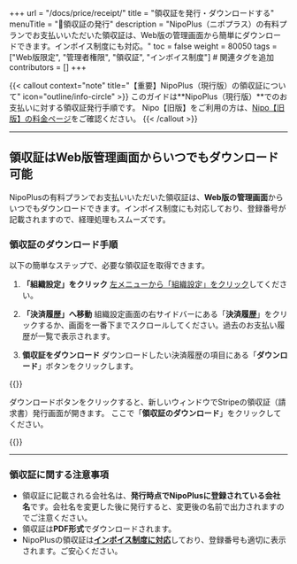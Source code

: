 +++
url = "/docs/price/receipt/"
title = "領収証を発行・ダウンロードする"
menuTitle = "🧾領収証の発行"
description = "NipoPlus（ニポプラス）の有料プランでお支払いいただいた領収証は、Web版の管理画面から簡単にダウンロードできます。インボイス制度にも対応。"
toc = false
weight = 80050
tags = ["Web版限定", "管理者権限", "領収証", "インボイス制度"] # 関連タグを追加
contributors = []
+++

{{< callout context="note" title="【重要】NipoPlus（現行版）の領収証について" icon="outline/info-circle" >}}
このガイドは**NipoPlus（現行版）**でのお支払いに対する領収証発行手順です。
Nipo【旧版】をご利用の方は、[Nipo【旧版】の料金ページ](/legacy/system/price/)をご確認ください。
{{< /callout >}}

---

## 領収証はWeb版管理画面からいつでもダウンロード可能

NipoPlusの有料プランでお支払いいただいた領収証は、**Web版の管理画面**からいつでもダウンロードできます。インボイス制度にも対応しており、登録番号が記載されますので、経理処理もスムーズです。

### 領収証のダウンロード手順

以下の簡単なステップで、必要な領収証を取得できます。

1.  **「組織設定」をクリック**
    [左メニューから「組織設定」をクリック](/docs/setup/staff-global/rank/#rootSettingBtn)してください。

2.  **「決済履歴」へ移動**
    組織設定画面の右サイドバーにある「**決済履歴**」をクリックするか、画面を一番下までスクロールしてください。過去のお支払い履歴が一覧で表示されます。

3.  **領収証をダウンロード**
    ダウンロードしたい決済履歴の項目にある「**ダウンロード**」ボタンをクリックします。

{{<icatch filename="img/receipt" msg="必要な領収証をクリックしてダウンロードしてください" alice="pc">}}

ダウンロードボタンをクリックすると、新しいウィンドウでStripeの領収証（請求書）発行画面が開きます。
ここで「**領収証のダウンロード**」をクリックしてください。

{{<iTablet filename="img/stripe-receipt" msg="Stripeの領収証発行画面。「領収証のダウンロード」をクリックして領収証を取得できます" alice="ok">}}

---

### 領収証に関する注意事項

- 領収証に記載される会社名は、**発行時点でNipoPlusに登録されている会社名**です。会社名を変更した後に発行すると、変更後の名前で出力されますのでご注意ください。
- 領収証は**PDF形式**でダウンロードされます。
- NipoPlusの領収証は[**インボイス制度に対応**](/docs/system/business-deal/#invoiceNo)しており、登録番号も適切に表示されます。ご安心ください。
